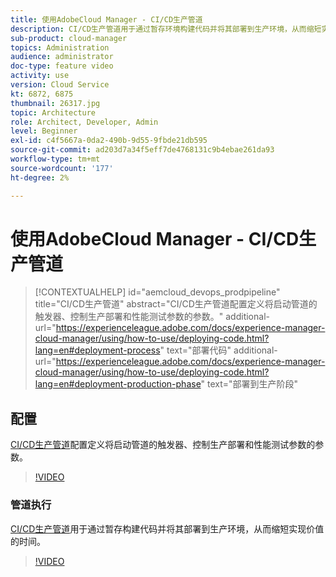 ```yaml
---
title: 使用AdobeCloud Manager - CI/CD生产管道
description: CI/CD生产管道用于通过暂存环境构建代码并将其部署到生产环境，从而缩短实现价值的时间。 CI/CD生产管道配置定义将启动管道的触发器、控制生产部署和性能测试参数的参数。
sub-product: cloud-manager
topics: Administration
audience: administrator
doc-type: feature video
activity: use
version: Cloud Service
kt: 6872, 6875
thumbnail: 26317.jpg
topic: Architecture
role: Architect, Developer, Admin
level: Beginner
exl-id: c4f5667a-0da2-490b-9d55-9fbde21db595
source-git-commit: ad203d7a34f5eff7de4768131c9b4ebae261da93
workflow-type: tm+mt
source-wordcount: '177'
ht-degree: 2%

---
```


# 使用AdobeCloud Manager - CI/CD生产管道

>[!CONTEXTUALHELP]
>id="aemcloud_devops_prodpipeline"
>title="CI/CD生产管道"
>abstract="CI/CD生产管道配置定义将启动管道的触发器、控制生产部署和性能测试参数的参数。"
>additional-url="https://experienceleague.adobe.com/docs/experience-manager-cloud-manager/using/how-to-use/deploying-code.html?lang=en#deployment-process" text="部署代码"
>additional-url="https://experienceleague.adobe.com/docs/experience-manager-cloud-manager/using/how-to-use/deploying-code.html?lang=en#deployment-production-phase" text="部署到生产阶段"

## 配置

[CI/CD生产管道](https://experienceleague.adobe.com/docs/experience-manager-cloud-manager/using/how-to-use/configuring-pipeline.html)配置定义将启动管道的触发器、控制生产部署和性能测试参数的参数。

>[!VIDEO](https://video.tv.adobe.com/v/26314/?quality=12&learn=on)

### 管道执行

[CI/CD生产管道](https://experienceleague.adobe.com/docs/experience-manager-cloud-manager/using/how-to-use/deploying-code.html)用于通过暂存构建代码并将其部署到生产环境，从而缩短实现价值的时间。

>[!VIDEO](https://video.tv.adobe.com/v/26317/?quality=12&learn=on)

